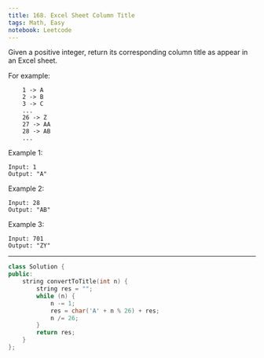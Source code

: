 ```yaml
---
title: 168. Excel Sheet Column Title
tags: Math, Easy
notebook: Leetcode
---
```


Given a positive integer, return its corresponding column title as appear in an Excel sheet.

For example:
```
    1 -> A
    2 -> B
    3 -> C
    ...
    26 -> Z
    27 -> AA
    28 -> AB 
    ...
 ```   
Example 1:
```
Input: 1
Output: "A"
```
Example 2:
```
Input: 28
Output: "AB"
```
Example 3:
```
Input: 701
Output: "ZY"
```

----------
```c++
class Solution {
public:
    string convertToTitle(int n) {
        string res = "";
        while (n) {
            n -= 1;
            res = char('A' + n % 26) + res;
            n /= 26;
        }
        return res;
    }
};
```